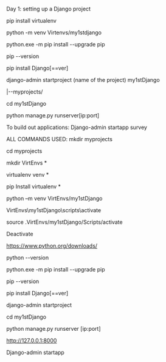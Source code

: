 Day 1: setting up a Django project

pip install virtualenv

python -m venv Virtenvs/my1stdjango 

python.exe -m pip install --upgrade pip

pip --version

pip install Django[==ver]

django-admin startproject (name of the project) my1stDjango

|--myprojects/

cd my1stDjango

python manage.py runserver[ip:port]

To build out applications:
Django-admin startapp survey



ALL COMMANDS USED:
mkdir myprojects

cd myprojects

mkdir VirtEnvs *

virtualenv venv * 

pip Install virtualenv *

python –m venv VirtEnvs/my1stDjango 

VirtEnvs\my1stDjango\scripts\activate

source .VirtEnvs/my1stDjango/Scripts/activate

Deactivate

https://www.python.org/downloads/

python --version

python.exe -m pip install --upgrade pip

pip --version

pip install Django[==ver]

django-admin startproject <project>

cd my1stDjango

python manage.py runserver [ip:port]

http://127.0.0.1:8000 

Django-admin startapp <appname>





